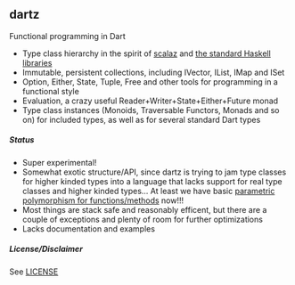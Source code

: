 dartz
-----

Functional programming in Dart

* Type class hierarchy in the spirit of [scalaz](https://github.com/scalaz/scalaz) and [the standard Haskell libraries](https://wiki.haskell.org/Typeclassopedia)
* Immutable, persistent collections, including IVector, IList, IMap and ISet
* Option, Either, State, Tuple, Free and other tools for programming in a functional style
* Evaluation, a crazy useful Reader+Writer+State+Either+Future monad
* Type class instances (Monoids, Traversable Functors, Monads and so on) for included types, as well as for several standard Dart types

##### Status

* Super experimental!
* Somewhat exotic structure/API, since dartz is trying to jam type classes for higher kinded types into a language that lacks support for real type classes and higher kinded types... At least we have basic [parametric polymorphism for functions/methods](https://github.com/dart-lang/dev_compiler/blob/master/doc/GENERIC_METHODS.md) now!!!
* Most things are stack safe and reasonably efficent, but there are a couple of exceptions and plenty of room for further optimizations
* Lacks documentation and examples

##### License/Disclaimer

See [LICENSE](https://github.com/spebbe/dartz/blob/master/LICENSE)

